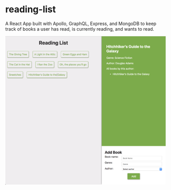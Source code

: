 # reading-list

A React App built with Apollo, GraphQL, Express, and MongoDB to keep track of books a user has read, is currently reading, and wants to read.

![Desktop Screenshot](https://github.com/mattmcguin/reading-list/blob/develop/Screenshots/Desktop-Screenshot.png)
